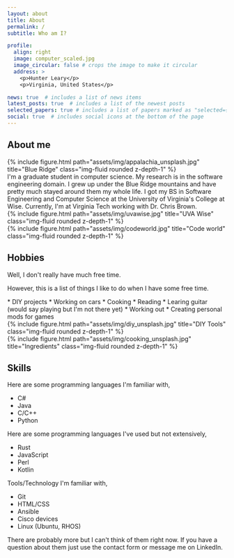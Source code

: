 ```yaml
---
layout: about
title: About
permalink: /
subtitle: Who am I?

profile:
  align: right
  image: computer_scaled.jpg
  image_circular: false # crops the image to make it circular
  address: >
    <p>Hunter Leary</p>
    <p>Virginia, United States</p>

news: true  # includes a list of news items
latest_posts: true  # includes a list of the newest posts
selected_papers: true # includes a list of papers marked as "selected={true}"
social: true  # includes social icons at the bottom of the page
---
```


## About me

<div class="row">
    <div class="col-sm-4 mt-3 mt-md-0">
        {% include figure.html path="assets/img/appalachia_unsplash.jpg" title="Blue Ridge" class="img-fluid rounded z-depth-1" %}
    </div>
    <div class="col-sm-8 mt-3 mt-md-0">
      I'm a graduate student in computer science. My research is in the software engineering domain.
      I grew up under the Blue Ridge mountains and have pretty much stayed around them my whole life.
      I got my BS in Software Engineering and Computer Science at the University of Virginia's College at Wise.
      Currently, I'm at Virginia Tech working with Dr. Chris Brown.
    </div>
</div>

<div class="row">
    <div class="col-sm mt-3 mt-md-0">
        {% include figure.html path="assets/img/uvawise.jpg" title="UVA Wise" class="img-fluid rounded z-depth-1" %}
    </div>
    <div class="col-sm mt-3 mt-md-0">
        {% include figure.html path="assets/img/codeworld.jpg" title="Code world" class="img-fluid rounded z-depth-1" %}
    </div>
</div>

## Hobbies

Well, I don't really have much free time.

However, this is a list of things I like to do when I have some free time.
<div class="row">
    <div class="col-sm-4 mt-3 mt-md-0">
      * DIY projects
      * Working on cars
      * Cooking
      * Reading
      * Learing guitar (would say playing but I'm not there yet)
      * Working out
      * Creating personal mods for games
    </div>
    <div class="col-sm-4 mt-3 mt-md-0">
        {% include figure.html path="assets/img/diy_unsplash.jpg" title="DIY Tools" class="img-fluid rounded z-depth-1" %}
    </div>
        <div class="col-sm-4 mt-3 mt-md-0">
        {% include figure.html path="assets/img/cooking_unsplash.jpg" title="Ingredients" class="img-fluid rounded z-depth-1" %}
    </div>
</div>

## Skills

Here are some programming languages I'm familiar with,

* C#
* Java
* C/C++
* Python

Here are some programming languages I've used but not extensively,

* Rust
* JavaScript
* Perl
* Kotlin

Tools/Technology I'm familiar with,

* Git
* HTML/CSS
* Ansible
* Cisco devices
* Linux (Ubuntu, RHOS)

There are probably more but I can't think of them right now. If you have a question about them just use the contact form or message me on LinkedIn.
